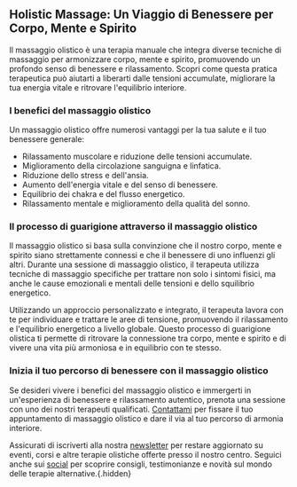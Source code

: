 ## Holistic Massage: Un Viaggio di Benessere per Corpo, Mente e Spirito

Il massaggio olistico è una terapia manuale che integra diverse tecniche di massaggio per armonizzare corpo, mente e spirito, promuovendo un profondo senso di benessere e rilassamento. Scopri come questa pratica terapeutica può aiutarti a liberarti dalle tensioni accumulate, migliorare la tua energia vitale e ritrovare l'equilibrio interiore.

### I benefici del massaggio olistico

Un massaggio olistico offre numerosi vantaggi per la tua salute e il tuo benessere generale:

- Rilassamento muscolare e riduzione delle tensioni accumulate.
- Miglioramento della circolazione sanguigna e linfatica.
- Riduzione dello stress e dell'ansia.
- Aumento dell'energia vitale e del senso di benessere.
- Equilibrio dei chakra e del flusso energetico.
- Rilassamento mentale e miglioramento della qualità del sonno.

### Il processo di guarigione attraverso il massaggio olistico

Il massaggio olistico si basa sulla convinzione che il nostro corpo, mente e spirito siano strettamente connessi e che il benessere di uno influenzi gli altri. Durante una sessione di massaggio olistico, il terapeuta utilizza tecniche di massaggio specifiche per trattare non solo i sintomi fisici, ma anche le cause emozionali e mentali delle tensioni e dello squilibrio energetico.

Utilizzando un approccio personalizzato e integrato, il terapeuta lavora con te per individuare e trattare le aree di tensione, promuovendo il rilassamento e l'equilibrio energetico a livello globale. Questo processo di guarigione olistica ti permette di ritrovare la connessione tra corpo, mente e spirito e di vivere una vita più armoniosa e in equilibrio con te stesso.

### Inizia il tuo percorso di benessere con il massaggio olistico

Se desideri vivere i benefici del massaggio olistico e immergerti in un'esperienza di benessere e rilassamento autentico, prenota una sessione con uno dei nostri terapeuti qualificati. [Contattami](/contatto) per fissare il tuo appuntamento di massaggio olistico e dare il via al tuo percorso di armonia interiore.

Assicurati di iscriverti alla nostra [newsletter](link-iscrizione) per restare aggiornato su eventi, corsi e altre terapie olistiche offerte presso il nostro centro. Seguici anche sui [social](link-social) per scoprire consigli, testimonianze e novità sul mondo delle terapie alternative.{.hidden}
